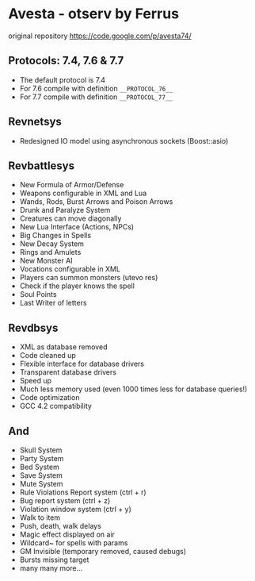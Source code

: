 Avesta - otserv by Ferrus
=========================

original repository
https://code.google.com/p/avesta74/

Protocols: 7.4, 7.6 & 7.7
-----------
- The default protocol is 7.4
- For 7.6 compile with definition `__PROTOCOL_76__`
- For 7.7 compile with definition `__PROTOCOL_77__`

Revnetsys
-----------
- Redesigned IO model using asynchronous sockets (Boost::asio)

Revbattlesys
-----------
- New Formula of Armor/Defense
- Weapons configurable in XML and Lua
- Wands, Rods, Burst Arrows and Poison Arrows
- Drunk and Paralyze System
- Creatures can move diagonally
- New Lua Interface (Actions, NPCs)
- Big Changes in Spells
- New Decay System
- Rings and Amulets
- New Monster AI
- Vocations configurable in XML
- Players can summon monsters (utevo res)
- Check if the player knows the spell
- Soul Points
- Last Writer of letters

Revdbsys
-----------
- XML as database removed
- Code cleaned up
- Flexible interface for database drivers
- Transparent database drivers
- Speed up
- Much less memory used (even 1000 times less for database queries!)
- Code optimization
- GCC 4.2 compatibility

And
-----------

- Skull System
- Party System
- Bed System
- Save System
- Mute System
- Rule Violations Report system (ctrl + r)
- Bug report system (ctrl + z)
- Violation window system (ctrl + y)
- Walk to item
- Push, death, walk delays
- Magic effect displayed on air
- Wildcard~ for spells with params
- GM Invisible (temporary removed, caused debugs)
- Bursts missing target
- many many more...
